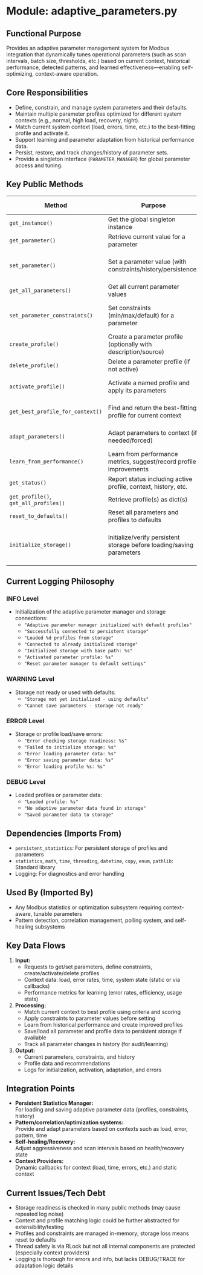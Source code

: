 # Module: adaptive_parameters.py

## Functional Purpose
Provides an adaptive parameter management system for Modbus integration that dynamically tunes operational parameters (such as scan intervals, batch size, thresholds, etc.) based on current context, historical performance, detected patterns, and learned effectiveness—enabling self-optimizing, context-aware operation.

## Core Responsibilities
- Define, constrain, and manage system parameters and their defaults.
- Maintain multiple parameter profiles optimized for different system contexts (e.g., normal, high load, recovery, night).
- Match current system context (load, errors, time, etc.) to the best-fitting profile and activate it.
- Support learning and parameter adaptation from historical performance data.
- Persist, restore, and track changes/history of parameter sets.
- Provide a singleton interface (`PARAMETER_MANAGER`) for global parameter access and tuning.

## Key Public Methods
| Method                              | Purpose                                                                        | Log Level When Called  | Success Indicator                                 |
|--------------------------------------|--------------------------------------------------------------------------------|-----------------------|---------------------------------------------------|
| `get_instance()`                     | Get the global singleton instance                                              | INFO                  | Instance returned                                 |
| `get_parameter()`                    | Retrieve current value for a parameter                                         | (none)                | Value returned                                    |
| `set_parameter()`                    | Set a parameter value (with constraints/history/persistence)                   | (none)                | Returns True, value stored and saved if possible  |
| `get_all_parameters()`               | Get all current parameter values                                               | (none)                | Dict returned                                     |
| `set_parameter_constraints()`        | Set constraints (min/max/default) for a parameter                              | (none)                | Constraints updated, value forced into bounds      |
| `create_profile()`                   | Create a parameter profile (optionally with description/source)                | (none)                | Profile created                                   |
| `delete_profile()`                   | Delete a parameter profile (if not active)                                     | (none)                | Returns True if deleted                           |
| `activate_profile()`                 | Activate a named profile and apply its parameters                             | INFO                  | True if activated, applies values                 |
| `get_best_profile_for_context()`     | Find and return the best-fitting profile for current context                   | (none)                | Tuple (profile_name, score)                       |
| `adapt_parameters()`                 | Adapt parameters to context (if needed/forced)                                 | INFO                  | Returns adaptation result dict                    |
| `learn_from_performance()`           | Learn from performance metrics, suggest/record profile improvements            | (none)                | Returns learning result dict                      |
| `get_status()`                       | Report status including active profile, context, history, etc.                 | (none)                | Dict returned                                     |
| `get_profile()`, `get_all_profiles()`| Retrieve profile(s) as dict(s)                                                 | (none)                | Profile dict(s)                                   |
| `reset_to_defaults()`                | Reset all parameters and profiles to defaults                                  | INFO                  | True if reset                                     |
| `initialize_storage()`               | Initialize/verify persistent storage before loading/saving parameters          | INFO/WARN/ERROR       | True if storage available, logs error otherwise   |

## Current Logging Philosophy

### INFO Level
- Initialization of the adaptive parameter manager and storage connections:
  - `"Adaptive parameter manager initialized with default profiles"`
  - `"Successfully connected to persistent storage"`
  - `"Loaded %d profiles from storage"`
  - `"Connected to already initialized storage"`
  - `"Initialized storage with base path: %s"`
  - `"Activated parameter profile: %s"`
  - `"Reset parameter manager to default settings"`

### WARNING Level  
- Storage not ready or used with defaults:
  - `"Storage not yet initialized - using defaults"`
  - `"Cannot save parameters - storage not ready"`

### ERROR Level
- Storage or profile load/save errors:
  - `"Error checking storage readiness: %s"`
  - `"Failed to initialize storage: %s"`
  - `"Error loading parameter data: %s"`
  - `"Error saving parameter data: %s"`
  - `"Error loading profile %s: %s"`

### DEBUG Level
- Loaded profiles or parameter data:
  - `"Loaded profile: %s"`
  - `"No adaptive parameter data found in storage"`
  - `"Saved parameter data to storage"`

## Dependencies (Imports From)
- `persistent_statistics`: For persistent storage of profiles and parameters
- `statistics`, `math`, `time`, `threading`, `datetime`, `copy`, `enum`, `pathlib`: Standard library
- Logging: For diagnostics and error handling

## Used By (Imported By)
- Any Modbus statistics or optimization subsystem requiring context-aware, tunable parameters 
- Pattern detection, correlation management, polling system, and self-healing subsystems

## Key Data Flows
1. **Input:**
   - Requests to get/set parameters, define constraints, create/activate/delete profiles
   - Context data: load, error rates, time, system state (static or via callbacks)
   - Performance metrics for learning (error rates, efficiency, usage stats)
2. **Processing:**
   - Match current context to best profile using criteria and scoring
   - Apply constraints to parameter values before setting
   - Learn from historical performance and create improved profiles
   - Save/load all parameter and profile data to persistent storage if available
   - Track all parameter changes in history (for audit/learning)
3. **Output:**
   - Current parameters, constraints, and history
   - Profile data and recommendations
   - Logs for initialization, activation, adaptation, and errors

## Integration Points
- **Persistent Statistics Manager:**  
  For loading and saving adaptive parameter data (profiles, constraints, history)
- **Pattern/correlation/optimization systems:**  
  Provide and adapt parameters based on contexts such as load, error, pattern, time
- **Self-healing/Recovery:**  
  Adjust aggressiveness and scan intervals based on health/recovery state
- **Context Providers:**  
  Dynamic callbacks for context (load, time, errors, etc.) and static context

## Current Issues/Tech Debt
- Storage readiness is checked in many public methods (may cause repeated log noise)
- Context and profile matching logic could be further abstracted for extensibility/testing
- Profiles and constraints are managed in-memory; storage loss means reset to defaults
- Thread safety is via RLock but not all internal components are protected (especially context providers)
- Logging is thorough for errors and info, but lacks DEBUG/TRACE for adaptation logic details